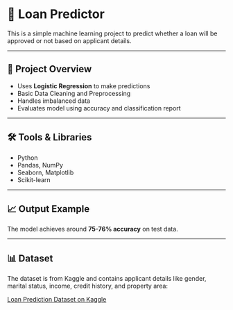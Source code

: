 # 🏦 Loan Predictor

This is a simple machine learning project to predict whether a loan will be approved or not based on applicant details.

---

## 📂 Project Overview

- Uses **Logistic Regression** to make predictions  
- Basic Data Cleaning and Preprocessing  
- Handles imbalanced data  
- Evaluates model using accuracy and classification report  

---

## 🛠️ Tools & Libraries

- Python  
- Pandas, NumPy  
- Seaborn, Matplotlib  
- Scikit-learn  

---
## 📈 Output Example

The model achieves around **75-76% accuracy** on test data.

---
## 📊 Dataset

The dataset is from Kaggle and contains applicant details like gender, marital status, income, credit history, and property area:

[Loan Prediction Dataset on Kaggle](https://www.kaggle.com/datasets/altruistdelhite04/loan-prediction-problem-dataset/data)

